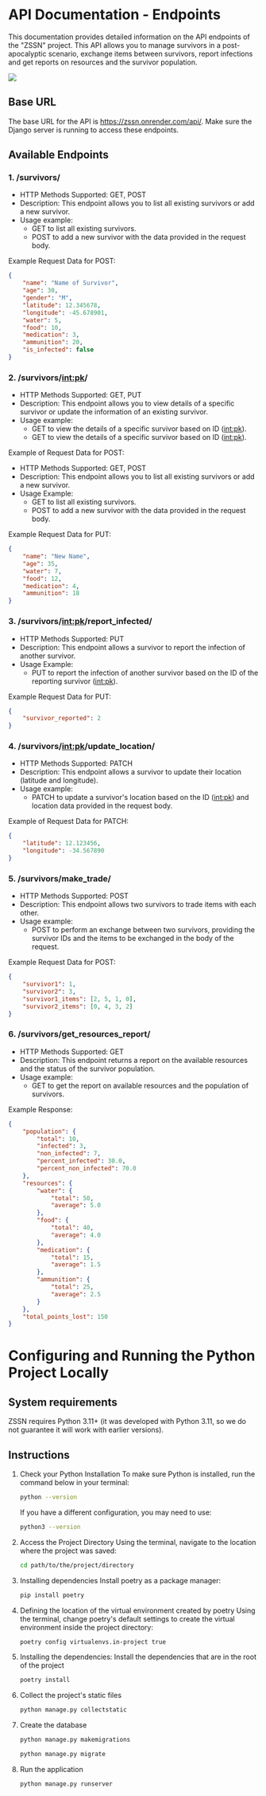 # API Documentation - Endpoints
This documentation provides detailed information on the API endpoints of the "ZSSN" project. This API allows you to manage survivors in a post-apocalyptic scenario, exchange items between survivors, report infections and get reports on resources and the survivor population.

![](./static/assets/zssn-demonstration.gif)

## Base URL
The base URL for the API is https://zssn.onrender.com/api/. Make sure the Django server is running to access these endpoints.

## Available Endpoints
### 1. /survivors/
- HTTP Methods Supported: GET, POST
- Description: This endpoint allows you to list all existing survivors or add a new survivor.
- Usage example:
    - GET to list all existing survivors.
    - POST to add a new survivor with the data provided in the request body.

Example Request Data for POST:

```json
{
    "name": "Name of Survivor",
    "age": 30,
    "gender": "M",
    "latitude": 12.345678,
    "longitude": -45.678901,
    "water": 5,
    "food": 10,
    "medication": 3,
    "ammunition": 20,
    "is_infected": false
}
```

### 2. /survivors/<int:pk>/
- HTTP Methods Supported: GET, PUT
- Description: This endpoint allows you to view details of a specific survivor or update the information of an existing survivor.
- Usage example:
    - GET to view the details of a specific survivor based on ID (<int:pk>).
    - GET to view the details of a specific survivor based on ID (<int:pk>).

Example of Request Data for POST:
- HTTP Methods Supported: GET, POST
- Description: This endpoint allows you to list all existing survivors or add a new survivor.
- Usage Example:
    - GET to list all existing survivors.
    - POST to add a new survivor with the data provided in the request body.

Example Request Data for PUT:

```json
{
    "name": "New Name",
    "age": 35,
    "water": 7,
    "food": 12,
    "medication": 4,
    "ammunition": 18
}
```

### 3. /survivors/<int:pk>/report_infected/
- HTTP Methods Supported: PUT
- Description: This endpoint allows a survivor to report the infection of another survivor.
- Usage Example:
    - PUT to report the infection of another survivor based on the ID of the reporting survivor (<int:pk>).

Example Request Data for PUT:

```json
{
    "survivor_reported": 2
}
```

### 4. /survivors/<int:pk>/update_location/
- HTTP Methods Supported: PATCH
- Description: This endpoint allows a survivor to update their location (latitude and longitude).
- Usage example:
    - PATCH to update a survivor's location based on the ID (<int:pk>) and location data provided in the request body.

Example of Request Data for PATCH:

```json
{
    "latitude": 12.123456,
    "longitude": -34.567890
}
```

### 5. /survivors/make_trade/
- HTTP Methods Supported: POST
- Description: This endpoint allows two survivors to trade items with each other.
- Usage example:
    - POST to perform an exchange between two survivors, providing the survivor IDs and the items to be exchanged in the body of the request.

Example Request Data for POST:

```json
{
    "survivor1": 1,
    "survivor2": 3,
    "survivor1_items": [2, 5, 1, 0],
    "survivor2_items": [0, 4, 3, 2]
}
```

### 6. /survivors/get_resources_report/
- HTTP Methods Supported: GET
- Description: This endpoint returns a report on the available resources and the status of the survivor population.
- Usage example:
    - GET to get the report on available resources and the population of survivors.

Example Response:

```json
{
    "population": {
        "total": 10,
        "infected": 3,
        "non_infected": 7,
        "percent_infected": 30.0,
        "percent_non_infected": 70.0
    },
    "resources": {
        "water": {
            "total": 50,
            "average": 5.0
        },
        "food": {
            "total": 40,
            "average": 4.0
        },
        "medication": {
            "total": 15,
            "average": 1.5
        },
        "ammunition": {
            "total": 25,
            "average": 2.5
        }
    },
    "total_points_lost": 150
}
```

# Configuring and Running the Python Project Locally

## System requirements
ZSSN requires Python 3.11+ (it was developed with Python 3.11, so we do not guarantee it will work with earlier versions).

## Instructions

1. Check your Python Installation
   To make sure Python is installed, run the command below in your terminal:

    ```bash
    python --version
    ```

   If you have a different configuration, you may need to use:

    ```bash
    python3 --version
    ```

2. Access the Project Directory
   Using the terminal, navigate to the location where the project was saved:

    ```bash
    cd path/to/the/project/directory
    ```
     
3. Installing dependencies
    Install poetry as a package manager:

    ```bash
    pip install poetry
    ```

4. Defining the location of the virtual environment created by poetry
    Using the terminal, change poetry's default settings to create the virtual environment inside the project directory:

    ```bash
    poetry config virtualenvs.in-project true
    ```

5. Installing the dependencies:
    Install the dependencies that are in the root of the project

    ```bash
    poetry install
    ```

6. Collect the project's static files

    ```bash
    python manage.py collectstatic
    ```

7. Create the database

    ```bash
    python manage.py makemigrations
    ```
    ```bash
    python manage.py migrate
    ```

8. Run the application

    ```bash
    python manage.py runserver
    ```


